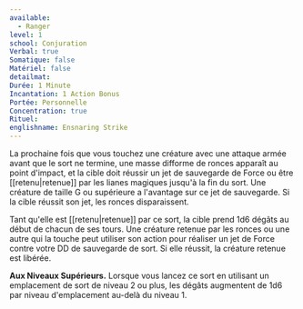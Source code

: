 ```yaml
---
available:
  - Ranger
level: 1
school: Conjuration
Verbal: true
Somatique: false
Matériel: false
detailmat: 
Durée: 1 Minute
Incantation: 1 Action Bonus
Portée: Personnelle
Concentration: true
Rituel: 
englishname: Ensnaring Strike
---
```

La prochaine fois que vous touchez une créature avec une attaque armée avant que le sort ne termine, une masse difforme de ronces apparaît au point d'impact, et la cible doit réussir un jet de sauvegarde de Force ou être [[retenu|retenue]] par les lianes magiques jusqu'à la fin du sort. Une créature de taille G ou supérieure a l'avantage sur ce jet de sauvegarde. Si la cible réussit son jet, les ronces disparaissent.

Tant qu'elle est [[retenu|retenue]] par ce sort, la cible prend 1d6 dégâts au début de chacun de ses tours. Une créature retenue par les ronces ou une autre qui la touche peut utiliser son action pour réaliser un jet de Force contre votre DD de sauvegarde de sort. Si elle réussit, la créature retenue est libérée.

**Aux Niveaux Supérieurs.** Lorsque vous lancez ce sort en utilisant un emplacement de sort de niveau 2 ou plus, les dégâts augmentent de 1d6 par niveau d'emplacement au-delà du niveau 1.
